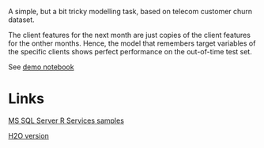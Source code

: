 A simple, but a bit tricky modelling task, based on telecom customer churn dataset.

The client features for the next month are just copies of the client features for the onther months. Hence, the model that remembers target variables of the specific clients shows perfect performance on the out-of-time test set.

See [demo notebook](telco-customer-churn.ipynb)

# Links

[MS SQL Server R Services samples](https://github.com/Microsoft/sql-server-samples/tree/master/samples/features/r-services/telco-customer-churn-v1)

[H2O version](https://github.com/WLOGSolutions/telco-customer-churn-in-r-and-h2o)
